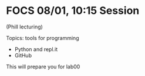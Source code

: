 # FOCS 08/01, 10:15 Session

(Phill lecturing)

Topics: tools for programming
* Python and repl.it
* GitHub

This will prepare you for lab00



